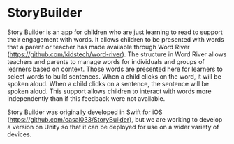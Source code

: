 # StoryBuilder

Story Builder is an app for children who are just learning to read to support their engagement with words. It allows children to be presented with words that a parent or teacher has made available through Word River (https://github.com/kidstech/word-river). The structure in Word River allows teachers and parents to manage words for individuals and groups of learners based on context. Those words are presented here for learners to select words to build sentences. When a child clicks on the word, it will be spoken aloud. When a child clicks on a sentence, the sentence will be spoken aloud. This support allows children to interact with words more independently than if this feedback were not available.

Story Builder was originally developed in Swift for iOS (https://github.com/casal033/StoryBuilder), but we are working to develop a version on Unity so that it can be deployed for use on a wider variety of devices. 
